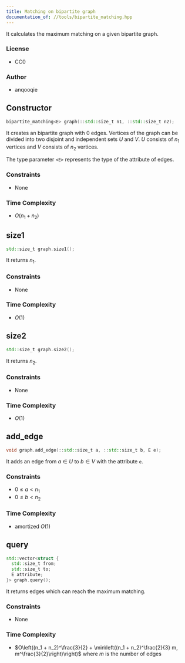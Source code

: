 ```yaml
---
title: Matching on bipartite graph
documentation_of: //tools/bipartite_matching.hpp
---
```


It calculates the maximum matching on a given bipartite graph.

### License
- CC0

### Author
- anqooqie

## Constructor
```cpp
bipartite_matching<E> graph(::std::size_t n1, ::std::size_t n2);
```

It creates an bipartite graph with $0$ edges.
Vertices of the graph can be divided into two disjoint and independent sets $U$ and $V$.
$U$ consists of $n_1$ vertices and $V$ consists of $n_2$ vertices.

The type parameter `<E>` represents the type of the attribute of edges.

### Constraints
- None

### Time Complexity
- $O(n_1 + n_2)$

## size1
```cpp
std::size_t graph.size1();
```

It returns $n_1$.

### Constraints
- None

### Time Complexity
- $O(1)$

## size2
```cpp
std::size_t graph.size2();
```

It returns $n_2$.

### Constraints
- None

### Time Complexity
- $O(1)$

## add_edge
```cpp
void graph.add_edge(::std::size_t a, ::std::size_t b, E e);
```

It adds an edge from $a \in U$ to $b \in V$ with the attribute `e`.

### Constraints
- $0 \leq a < n_1$
- $0 \leq b < n_2$

### Time Complexity
- amortized $O(1)$

## query
```cpp
std::vector<struct {
  std::size_t from;
  std::size_t to;
  E attribute;
}> graph.query();
```

It returns edges which can reach the maximum matching. 

### Constraints
- None

### Time Complexity
- $O\left((n_1 + n_2)^\frac{3}{2} + \min\left((n_1 + n_2)^\frac{2}{3} m, m^\frac{3}{2}\right)\right)$ where $m$ is the number of edges
